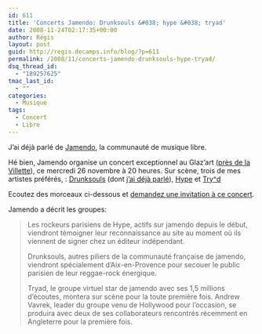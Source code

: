 ```yaml
---
id: 611
title: 'Concerts Jamendo: Drunksouls &#038; hype &#038; tryad'
date: 2008-11-24T02:17:35+00:00
author: Régis
layout: post
guid: http://regis.decamps.info/blog/?p=611
permalink: /2008/11/concerts-jamendo-drunksouls-hype-tryad/
dsq_thread_id:
  - "189257625"
tmac_last_id:
  - ""
categories:
  - Musique
tags:
  - Concert
  - Libre
---
```

J&rsquo;ai déjà parlé de [Jamendo](http://www.jamendo.com/fr/), la communauté de musique libre.

Hé bien, Jamendo organise un concert exceptionnel au Glaz&rsquo;art ([près de la Villette](http://maps.google.com/maps?f=q&hl=fr&geocode=&q=7+avenue+de+la+Porte+de+la+Villette,+paris+(glaz%27art)&sll=48.533608,4.142398&sspn=0.009705,0.019226&g=7+avenue+de+la+Porte+de+la+Villette,+paris&ie=UTF8&z=16&iwloc=addr)), ce mercredi 26 novembre à 20 heures. Sur scène, trois de mes artistes préférés, : [Drunksouls](http://www.jamendo.com/fr/artist/drunksouls) (dont [j&rsquo;ai déjà parlé](http://regis.decamps.info/blog/2006/03/drunksouls/)), [Hype](http://www.jamendo.com/fr/artist/hype) et [Try^d](http://www.jamendo.com/fr/artist/tryad)

<div align="center">
</div>

Ecoutez des morceaux ci-dessous et [demandez une invitation à ce concert](http://blog.jamendo.com/2008/11/10/jamendo-fait-son-show).
  
<!--more-->


  
Jamendo a décrit les groupes:

> Les rockeurs parisiens de Hype, actifs sur jamendo depuis le début, viendront témoigner leur reconnaissance au site au moment où ils viennent de signer chez un éditeur indépendant.
> 
> Drunksouls, autres piliers de la communauté française de jamendo, viendront spécialement d’Aix-en-Provence pour secouer le public parisien de leur reggae-rock énergique.
> 
> Tryad, le groupe virtuel star de jamendo avec ses 1,5 millions d’écoutes, montera sur scène pour la toute première fois. Andrew Vavrek, leader du groupe venu de Hollywood pour l’occasion, se produira avec deux de ses collaborateurs rencontrés récemment en Angleterre pour la première fois.